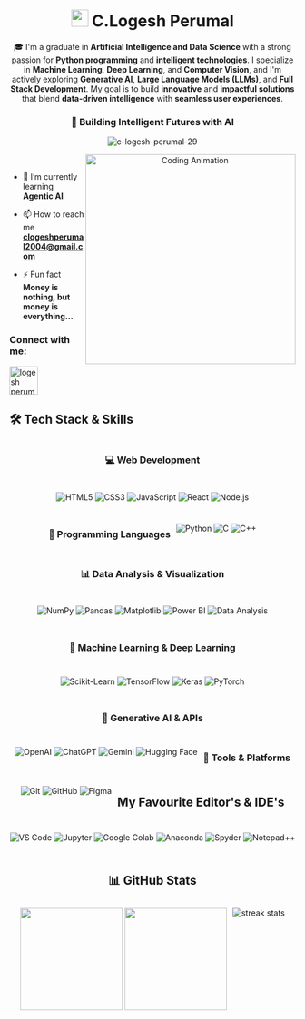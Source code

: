 <div align="center">

  <h1 align="center">
    <img src="https://media.giphy.com/media/hvRJCLFzcasrR4ia7z/giphy.gif" width="30px"> 
    <span>C.Logesh Perumal</span>
  </h1>
  
  <p>🎓 I'm a graduate in <b>Artificial Intelligence and Data Science</b> with a strong passion for <b>Python programming</b> and <b>intelligent technologies</b>. I specialize in <b>Machine Learning</b>, <b>Deep Learning</b>, and <b>Computer Vision</b>, and I'm actively exploring <b>Generative AI</b>, <b>Large Language Models (LLMs)</b>, and <b>Full Stack Development</b>. My goal is to build <b>innovative</b> and <b>impactful solutions</b> that blend <b>data-driven intelligence</b> with <b>seamless user experiences</b>.</p>

  
  <h3>🚀 Building Intelligent Futures with AI</h3>
  
  <p align="center"> 
    <img src="https://komarev.com/ghpvc/?username=c-logesh-perumal-29&label=Profile%20views&color=6366f1&style=flat-square" alt="c-logesh-perumal-29" />
  </p>
  
  <img align="right" alt="Coding Animation" width="370" src="https://media.tenor.com/2uyENRmiUt0AAAAC/coding.gif">
</div>

<br>

- 🌱 I’m currently learning **Agentic AI**

- 📫 How to reach me **clogeshperumal2004@gmail.com**

- ⚡ Fun fact **Money is nothing, but money is everything...**

<h3 align="left">Connect with me:</h3>

<p align="left">
<a href="https://www.linkedin.com/in/logesh-perumal-c/" target="blank"><img align="center" src="https://static-00.iconduck.com/assets.00/linkedin-icon-2048x2048-ya5g47j2.png" alt="logesh perumal.c" height="50" width="50" /></a>
</p>

## 🛠 Tech Stack & Skills

<div align="center" style="display: flex; flex-wrap: wrap; justify-content: center; gap: 10px;">

### 💻 Web Development
![HTML5](https://img.shields.io/badge/HTML5-E34F26?style=for-the-badge&logo=html5&logoColor=white)
![CSS3](https://img.shields.io/badge/CSS3-1572B6?style=for-the-badge&logo=css3&logoColor=white)
![JavaScript](https://img.shields.io/badge/JavaScript-F7DF1E?style=for-the-badge&logo=javascript&logoColor=black)
![React](https://img.shields.io/badge/React-61DAFB?style=for-the-badge&logo=react&logoColor=black)
![Node.js](https://img.shields.io/badge/Node.js-339933?style=for-the-badge&logo=nodedotjs&logoColor=white)

### 🐍 Programming Languages
![Python](https://img.shields.io/badge/Python-3776AB?style=for-the-badge&logo=python&logoColor=white)
![C](https://img.shields.io/badge/C-00599C?style=for-the-badge&logo=c&logoColor=white)
![C++](https://img.shields.io/badge/C++-004482?style=for-the-badge&logo=cplusplus&logoColor=white)

### 📊 Data Analysis & Visualization
![NumPy](https://img.shields.io/badge/NumPy-013243?style=for-the-badge&logo=numpy&logoColor=white)
![Pandas](https://img.shields.io/badge/Pandas-150458?style=for-the-badge&logo=pandas&logoColor=white)
![Matplotlib](https://img.shields.io/badge/Matplotlib-11557C?style=for-the-badge&logo=matplotlib&logoColor=white)
![Power BI](https://img.shields.io/badge/Power_BI-F2C811?style=for-the-badge&logo=powerbi&logoColor=black)
![Data Analysis](https://img.shields.io/badge/Data_Analysis-4682B4?style=for-the-badge&logo=databricks&logoColor=white)

### 🤖 Machine Learning & Deep Learning
![Scikit-Learn](https://img.shields.io/badge/Scikit--Learn-F7931E?style=for-the-badge&logo=scikitlearn&logoColor=white)
![TensorFlow](https://img.shields.io/badge/TensorFlow-FF6F00?style=for-the-badge&logo=tensorflow&logoColor=white)
![Keras](https://img.shields.io/badge/Keras-D00000?style=for-the-badge&logo=keras&logoColor=white)
![PyTorch](https://img.shields.io/badge/PyTorch-EE4C2C?style=for-the-badge&logo=pytorch&logoColor=white)

### 🤯 Generative AI & APIs
![OpenAI](https://img.shields.io/badge/OpenAI-6C63FF?style=for-the-badge&logo=openai&logoColor=white)
![ChatGPT](https://img.shields.io/badge/ChatGPT-20B2AA?style=for-the-badge&logo=chatgpt&logoColor=white)
![Gemini](https://img.shields.io/badge/Gemini-00CED1?style=for-the-badge&logo=google&logoColor=white)
![Hugging Face](https://img.shields.io/badge/Hugging_Face-FF6F61?style=for-the-badge&logo=huggingface&logoColor=white)

### 🧰 Tools & Platforms
![Git](https://img.shields.io/badge/Git-F05032?style=for-the-badge&logo=git&logoColor=white)
![GitHub](https://img.shields.io/badge/GitHub-181717?style=for-the-badge&logo=github&logoColor=white)
![Figma](https://img.shields.io/badge/Figma-F24E1E?style=for-the-badge&logo=figma&logoColor=white)

## My Favourite Editor's & IDE's

![VS Code](https://img.shields.io/badge/VS_Code-3C99D4?style=for-the-badge&logo=visual-studio-code&logoColor=white)
![Jupyter](https://img.shields.io/badge/Jupyter-E9770E?style=for-the-badge&logo=jupyter&logoColor=white)
![Google Colab](https://img.shields.io/badge/Google_Colab-FFBB00?style=for-the-badge&logo=googlecolab&logoColor=black)
![Anaconda](https://img.shields.io/badge/Anaconda-3E9544?style=for-the-badge&logo=anaconda&logoColor=white)
![Spyder](https://img.shields.io/badge/Spyder-D0021B?style=for-the-badge&logo=spyderide&logoColor=white)
![Notepad++](https://img.shields.io/badge/Notepad++-87C040?style=for-the-badge&logo=notepadplusplus&logoColor=black)


## 📊 GitHub Stats

<div align="center">
  <img height="180em" src="https://github-readme-stats.vercel.app/api?username=c-logesh-perumal-29&show_icons=true&theme=radical&include_all_commits=true&count_private=true"/>
  <img height="180em" src="https://github-readme-stats.vercel.app/api/top-langs/?username=c-logesh-perumal-29&layout=compact&langs_count=8&theme=radical"/>
</div>

<div align="center">
  <img src="https://github-readme-streak-stats.herokuapp.com/?user=c-logesh-perumal-29&theme=radical" alt="streak stats">
</div>
